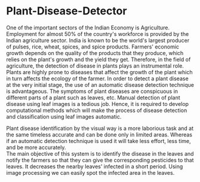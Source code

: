 # Plant-Disease-Detector
One of the important sectors of the Indian Economy is Agriculture. Employment for almost 50% of the country's workforce is provided by the Indian agriculture sector.
India is known to be the world's largest producer of pulses, rice, wheat, spices, and spice products. Farmers' economic growth depends on the quality of the products that they produce, which relies on the plant's growth and the yield they get. Therefore, in the field of agriculture, the detection of disease in plants plays an instrumental role. Plants are highly prone to diseases that affect the growth of the plant which in turn affects the ecology of the farmer. In order to detect a plant disease at the very initial stage, the use of an automatic disease detection technique is advantageous. The symptoms of plant diseases are conspicuous in different parts of a plant such as leaves, etc. Manual detection of plant disease using leaf images is a tedious job. Hence, it is required to develop computational methods which will make the process of disease detection and classification using leaf images automatic.

Plant disease identification by the visual way is a more laborious task and at the same timeless accurate and can be done only in limited areas. Whereas if an automatic detection technique is used it will take less effort, less time, and be more accurately.  
The main objective of this system is to identify the disease in the leaves and notify the farmers so that they can give the corresponding pesticides to that leaves. It decreases the nearby leaves' infected in a short period. Using image processing we can easily spot the infected area in the leaves.
